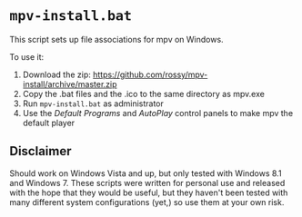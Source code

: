 ``mpv-install.bat``
===================

This script sets up file associations for mpv on Windows.

To use it:

1. Download the zip: https://github.com/rossy/mpv-install/archive/master.zip
2. Copy the .bat files and the .ico to the same directory as mpv.exe
3. Run ``mpv-install.bat`` as administrator
4. Use the _Default Programs_ and _AutoPlay_ control panels to make mpv the
   default player

Disclaimer
----------

Should work on Windows Vista and up, but only tested with Windows 8.1 and
Windows 7. These scripts were written for personal use and released with the
hope that they would be useful, but they haven't been tested with many
different system configurations (yet,) so use them at your own risk.
